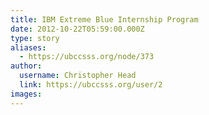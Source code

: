 ```yaml
---
title: IBM Extreme Blue Internship Program 
date: 2012-10-22T05:59:00.000Z
type: story
aliases:
  - https://ubccsss.org/node/373
author:
  username: Christopher Head
  link: https://ubccsss.org/user/2
images:
---
```


